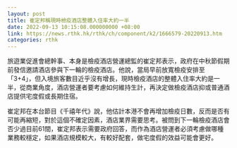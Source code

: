 ```yaml
---
layout: post
title: 崔定邦稱現時檢疫酒店整體入住率大約一半
date: 2022-09-13 10:15:08.000000000 +08:00
link: https://news.rthk.hk/rthk/ch/component/k2/1666579-20220913.htm
categories: rthk
---
```


旅遊業促進會總幹事、本身是檢疫酒店營運總監的崔定邦表示，政府在中秋節假期前發信邀請酒店參與下一輪的檢疫酒店。他說，當局早前放寬檢疫安排至「3+4」，但入境旅客數目近乎沒有增長，現時檢疫酒店的整體入住率大約是一半，從商業角度，酒店營運者要考慮如何維持生計，再決定做檢疫酒店抑或普通酒店提供宅度假或長期住宿。

崔定邦在本台節目《千禧年代》說，他估計本港不會再增加檢疫日數，反而是否有可能再縮短，對於這個不確定因素，酒店業界需要思考。被問到下一輪檢疫酒店會否少過目前61間，崔定邦表示需要政府回答，而作為酒店營運者必須考慮做哪種業務較穩定，如果酒店規模較大，有較好配套，做宅度假的效益可能會更好。
